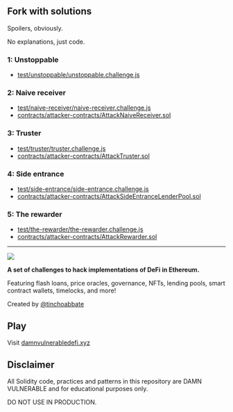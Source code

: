 ## Fork with solutions

Spoilers, obviously.

No explanations, just code.

### 1: Unstoppable

- [test/unstoppable/unstoppable.challenge.js](test/unstoppable/unstoppable.challenge.js)

### 2: Naive receiver

- [test/naive-receiver/naive-receiver.challenge.js](test/naive-receiver/naive-receiver.challenge.js)
- [contracts/attacker-contracts/AttackNaiveReceiver.sol](contracts/attacker-contracts/AttackNaiveReceiver.sol)

### 3: Truster

- [test/truster/truster.challenge.js](test/truster/truster.challenge.js)
- [contracts/attacker-contracts/AttackTruster.sol](contracts/attacker-contracts/AttackTruster.sol)

### 4: Side entrance

- [test/side-entrance/side-entrance.challenge.js](test/side-entrance/side-entrance.challenge.js)
- [contracts/attacker-contracts/AttackSideEntranceLenderPool.sol](contracts/attacker-contracts/AttackSideEntranceLenderPool.sol)


### 5: The rewarder

- [test/the-rewarder/the-rewarder.challenge.js](test/the-rewarder/the-rewarder.challenge.js)
- [contracts/attacker-contracts/AttackRewarder.sol](contracts/attacker-contracts/AttackRewarder.sol)

------------------------------------------------------------------------------------


![](cover.png)

**A set of challenges to hack implementations of DeFi in Ethereum.**

Featuring flash loans, price oracles, governance, NFTs, lending pools, smart contract wallets, timelocks, and more!

Created by [@tinchoabbate](https://twitter.com/tinchoabbate)

## Play

Visit [damnvulnerabledefi.xyz](https://damnvulnerabledefi.xyz)

## Disclaimer

All Solidity code, practices and patterns in this repository are DAMN VULNERABLE and for educational purposes only.

DO NOT USE IN PRODUCTION.
